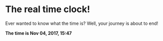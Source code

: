 # The real time clock!

Ever wanted to know what the time is? Well, your journey is about to end!

**The time is Nov 04, 2017, 15:47**